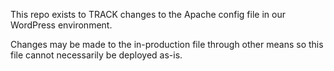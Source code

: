 This repo exists to TRACK changes to the Apache config file in our WordPress environment.

Changes may be made to the in-production file through other means so
this file cannot necessarily be deployed as-is.
